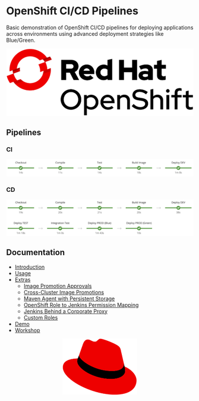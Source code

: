 # OpenShift CI/CD Pipelines

Basic demonstration of OpenShift CI/CD pipelines for deploying applications across environments using advanced deployment strategies like Blue/Green.

![OpenShift](./docs/images/openshift.png)

## Pipelines

### CI

![CI](./docs/images/pipeline-ci.png)

### CD

![CD](./docs/images/pipeline-cd.png)

## Documentation

* [Introduction](./docs/introduction)
* [Usage](./docs/usage)
* [Extras](./docs/extras)
    * [Image Promotion Approvals](./docs/extras/image-promotion-approvals)
    * [Cross-Cluster Image Promotions](./docs/extras/cross-cluster)
    * [Maven Agent with Persistent Storage](./docs/extras/maven-agent-persistent-storage)
    * [OpenShift Role to Jenkins Permission Mapping](./docs/extras/openshift-jenkins-role-mapping)
    * [Jenkins Behind a Corporate Proxy](./docs/extras/jenkins-behind-proxy)
    * [Custom Roles](./docs/extras/custom-roles)
* [Demo](./docs/demo)
* [Workshop](./docs/workshop)

<div style="text-align: center;">
    <img src="./docs/images/fedora.png" alt="" height="" width="200">
</div>